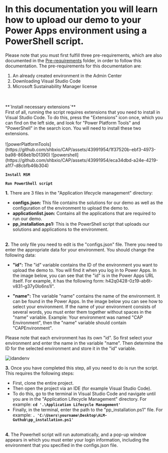 # In this documentation you will learn how to upload our demo to your Power Apps environment using a PowerShell script.

Please note that you must first fulfill three pre-requirements, which are also documented in the [Pre-requirements](https://github.com/shbxio/CAP/tree/main/Pre-Requirements) folder, in order to follow this documentation. The pre-requirements for this documentation are: 
1. An already created environment in the Admin Center
2. Downloading Visual Studio Code
3. Microsoft Sustainability Manager license
<br />
<br />
**`Install necessary extensions`** <br />
First of all, running the script requires extensions that you need to install in Visual Studio Code. To do this, press the "Extensions" icon once, which you can find on the left side, and look for "Power Platform Tools" and "PowerShell" in the search icon. You will need to install these two extensions. <br /> <br />
![powerPlatformTools](https://github.com/shbxio/CAP/assets/43991954/1f37520b-ebf3-4973-ba98-868eb1b01390)
![powershell](https://github.com/shbxio/CAP/assets/43991954/eca34dbd-a24e-4219-a1f7-d8cbfb46b304)



**`Install MSM`** <br />


**`Run PowerShell script`** <br />

**1.** There are 3 files in the "Application lifecycle management" directory:

- **configs.json:** This file contains the solutions for our demo as well as the configuration of the environment to upload the demo to. 
- **applicationlist.json:** Contains all the applications that are required to run our demo.
- **pp_installation.ps1:** This is the PowerShell script that uploads our solutions and applications to the environment.
<br><br>

**2.** The only file you need to edit is the "configs.json" file. There you need to enter the appropriate data for your environment. You should change the following 
data:

- **"id":** The "id" variable contains the ID of the environment you want to upload the demo to. You will find it when you log in to Power Apps. In the image below, you can see that the "id" is in the Power Apps URL itself. For example, it has the following form: h42q0428-0z19-ab6t-v831-g37y0lo6ns1l".

- **"name":** The variable "name" contains the name of the environment. It can be found in the Power Apps. In the image below you can see how to select your environment. If the name of your environment consists of several words, you must enter them together without spaces in the "name" variable. Example: Your environment was named "CAP Environment", then the "name" variable should contain "CAPEnvironment".

Please note that each environment has its own "id". So first select your environment and enter the name in the variable "name". Then determine the ID for the selected environment and store it in the "id" variable.

![idandenv](https://github.com/shbxio/CAP/assets/43991954/e63c8d7e-7d87-4110-a769-7fa5cca791f0)
<br>

**3.** Once you have completed this step, all you need to do is run the script. This requires the following steps:
- First, clone the entire project.
- Then open the project via an IDE (for example Visual Studio Code).
- To do this, go to the terminal in Visual Studio Code and navigate until you are in the "Application Lifecycle Management" directory. For example: **`cd '.\Application Lifecycle Management'`**
- Finally, in the terminal, enter the path to the "pp_installation.ps1" file. For example: **`. 'C:\Users\yourname\Desktop\ALM-Guthub\pp_installation.ps1'`**
<br><br>

**4.** The Powerhell script will run automatically, and a pop-up window appears in which you must enter your login information, including the environment that you specified in the configs.json file.


